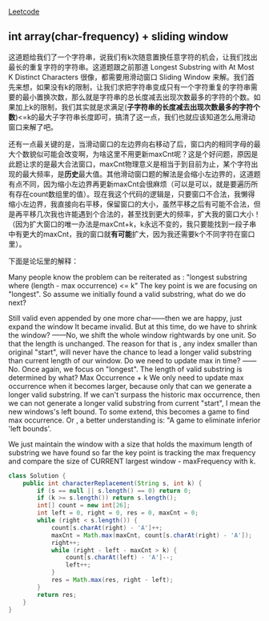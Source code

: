 [Leetcode](https://leetcode.com/problems/longest-repeating-character-replacement/)

## int array(char-frequency) + sliding window

这道题给我们了一个字符串，说我们有k次随意置换任意字符的机会，让我们找出最长的重复字符的字符串。这道题跟之前那道 Longest Substring with At Most K Distinct Characters 很像，都需要用滑动窗口 Sliding Window 来解。我们首先来想，如果没有k的限制，让我们求把字符串变成只有一个字符重复的字符串需要的最小置换次数，那么就是字符串的总长度减去出现次数最多的字符的个数。如果加上k的限制，我们其实就是求满足(**子字符串的长度减去出现次数最多的字符个数**)<=k的最大子字符串长度即可，搞清了这一点，我们也就应该知道怎么用滑动窗口来解了吧。

还有一点最关键的是，当滑动窗口的左边界向右移动了后，窗口内的相同字母的最大个数貌似可能会改变啊，为啥这里不用更新maxCnt呢？这是个好问题，原因是此题让求的是最大合法窗口，maxCnt物理意义是相当于到目前为止，某个字符出现的最大频率，是**历史**最大值。其他滑动窗口题的解法是会缩小左边界的，这道题有点不同，因为缩小左边界再更新maxCnt会很麻烦（可以是可以，就是要遍历所有存在count数组里的值）。现在我这个代码的逻辑是，只要窗口不合法，我懒得缩小左边界，我直接向右平移，保留窗口的大小，虽然平移之后有可能不合法，但是再平移几次我也许能遇到个合法的，甚至找到更大的频率，扩大我的窗口大小！（因为扩大窗口的唯一办法是maxCnt+k，k永远不变的，我只要能找到一段子串中有更大的maxCnt，我的窗口就**有可能**扩大，因为我还需要k个不同字符在窗口里）。

下面是论坛里的解释：

Many people know the problem can be reiterated as :
"longest substring where (length - max occurrence) <= k"
The key point is we are focusing on "longest".
So assume we initially found a valid substring, what do we do next?

Still valid even appended by one more char——then we are happy, just expand the window
It became invalid. But at this time, do we have to shrink the window?
——No, we shift the whole window rightwards by one unit. So that the length is unchanged.
The reason for that is , any index smaller than original "start", will never have the chance to lead a longer valid substring than current length of our window.
Do we need to update max in time?
——No. Once again, we focus on "longest". The length of valid substring is determined by what?
Max Occurrence + k
We only need to update max occurrence when it becomes larger, because only that can we generate a longer valid substring.
If we can't surpass the historic max occurrence, then we can not generate a longer valid substring from current "start", I mean the new windows's left bound. To some extend, this becomes a game to find max occurrence.
Or , a better understanding is:
"A game to eliminate inferior 'left bounds'.

We just maintain the window with a size that holds the maximum length of substring we have found so far
the key point is tracking the max frequency and compare the size of CURRENT largest window - maxFrequency with k.

```java
class Solution {
    public int characterReplacement(String s, int k) {
        if (s == null || s.length() == 0) return 0;
        if (k >= s.length()) return s.length();
        int[] count = new int[26];
        int left = 0, right = 0, res = 0, maxCnt = 0;
        while (right < s.length()) {
            count[s.charAt(right) - 'A']++;
            maxCnt = Math.max(maxCnt, count[s.charAt(right) - 'A']);
            right++;
            while (right - left - maxCnt > k) {
                count[s.charAt(left) - 'A']--;
                left++;
            }
            res = Math.max(res, right - left);
        }
        return res;
    }
}
```
